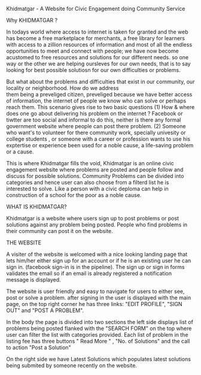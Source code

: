 
Khidmatgar - A Website for Civic Engagement doing Community Service



Why KHIDMATGAR ?

In todays world where access to internet is taken for granted and the web has become a free marketplace for merchants,
a free library for learners with access to a zillion resources of information and most of all the endless opportunities 
to meet and connect with people; we have now become acustomed to free resources and solutions for our different needs. so
one way or the other we are helping oursleves for our own needs, that is to say looking for best possible solutiosn for 
our own difficulties or problems.

But what about the problems and difficulties that exist in our community, our locality or neighborhood. How do we address  
them being a preveliged citizen, preveliged because we have better access of information, the internet of people we know
who can solve or perhaps reach them. This scenario gives rise to two basic questions (1) How & where does one go about 
delivering his problem on the internet ? Facebook or tiwtter are too social and informal to do this, neither is there
any formal government website where people can post there problem. (2) Someone who want's to volunteer for there community
work, specially univesity or college students , or someone with a career or profession wants to use his exptertise or
experience been used for a noble cause, a life-saving problem or a cause.

This is where Khidmatgar fills the void, Khidmatgar is an online civic engagement website where problems are posted and people 
follow and discuss for possible solutions. Community Problems can be divided into categories and hence user can also choose 
from a filterd list he is interested to solve. Like a person with a civic deploma can help in construction of a school for the
poor as a noble cause. 



WHAT IS KHIDMATGAR?

Khidmatgar is a website where users sign up to post problems or post solutions against any problem being posted. People
who find problems in their community can post it on the website. 



THE WEBSITE 

A visiter of the website is welcomed with a nice looking landing page that lets him/her either sign up for an account or
if he is an existing user he can sign in. (facebook sign-in is in the pipeline). The sign up or sign in forms validates
the email so if an email is already registered a notification message is displayed.

The website is user friendly and easy to navigate for users to either see, post or solve a problem. after signing in the
user is displayed with the main page, on the top right corner he has three links: 
"EDIT PROFILE", "SIGN OUT" and "POST A PROBLEM". 

In the body the page is divided into two sections the left side displays list of problems being posted
flanked with the "SEARCH FORM" on the top where user can filter the list with categories provided. 
Each list of problem in the listing fee has three buttons " Read More " , "No. of Solutions" and the call to action
"Post a Solution"

On the right side we have Latest Solutions which populates latest solutions being submited by someone recently on the
website. 


	 

 